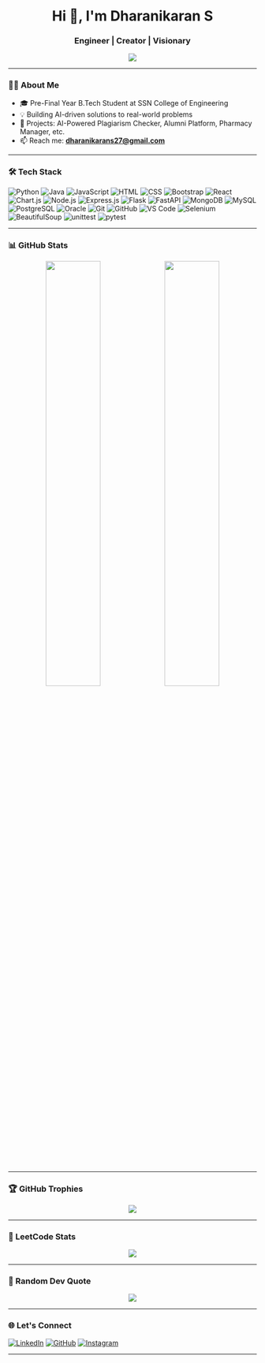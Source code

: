 <h1 align="center">Hi 👋, I'm Dharanikaran S</h1>
<h3 align="center">Engineer | Creator | Visionary</h3>

<p align="center">
  <img src="https://readme-typing-svg.herokuapp.com?center=true&lines=Pre-Final+Year+Student+@+SSNCE;Full-stack+Developer;Tech+Enthusiast;Always+Learning+Something+New" />
</p>

---

### 🧑‍💻 About Me

- 🎓 Pre-Final Year B.Tech Student at SSN College of Engineering  
- 💡 Building AI-driven solutions to real-world problems    
- 🚀 Projects: AI-Powered Plagiarism Checker, Alumni Platform, Pharmacy Manager, etc.  
- 📫 Reach me: **[dharanikarans27@gmail.com](mailto:dharanikarans27@gmail.com)**  

---

### 🛠️ Tech Stack
 
![Python](https://img.shields.io/badge/Python-3670A0?style=for-the-badge&logo=python&logoColor=white)
![Java](https://img.shields.io/badge/Java-ED8B00?style=for-the-badge&logo=java&logoColor=white)
![JavaScript](https://img.shields.io/badge/JavaScript-F7DF1E?style=for-the-badge&logo=javascript&logoColor=black)
![HTML](https://img.shields.io/badge/HTML5-E34F26?style=for-the-badge&logo=html5&logoColor=white)
![CSS](https://img.shields.io/badge/CSS3-1572B6?style=for-the-badge&logo=css3&logoColor=white)
![Bootstrap](https://img.shields.io/badge/Bootstrap-563D7C?style=for-the-badge&logo=bootstrap&logoColor=white)
![React](https://img.shields.io/badge/React-20232A?style=for-the-badge&logo=react&logoColor=61DAFB)
![Chart.js](https://img.shields.io/badge/Chart.js-FF6384?style=for-the-badge&logo=chartdotjs&logoColor=white)
![Node.js](https://img.shields.io/badge/Node.js-339933?style=for-the-badge&logo=nodedotjs&logoColor=white)
![Express.js](https://img.shields.io/badge/Express.js-000000?style=for-the-badge&logo=express&logoColor=white)
![Flask](https://img.shields.io/badge/Flask-black?style=for-the-badge&logo=flask)
![FastAPI](https://img.shields.io/badge/FastAPI-005571?style=for-the-badge&logo=fastapi)
![MongoDB](https://img.shields.io/badge/MongoDB-4EA94B?style=for-the-badge&logo=mongodb&logoColor=white)
![MySQL](https://img.shields.io/badge/MySQL-00758F?style=for-the-badge&logo=mysql&logoColor=white)
![PostgreSQL](https://img.shields.io/badge/PostgreSQL-336791?style=for-the-badge&logo=postgresql&logoColor=white)
![Oracle](https://img.shields.io/badge/Oracle-F80000?style=for-the-badge&logo=oracle&logoColor=white)
![Git](https://img.shields.io/badge/Git-F05032?style=for-the-badge&logo=git&logoColor=white)
![GitHub](https://img.shields.io/badge/GitHub-181717?style=for-the-badge&logo=github&logoColor=white)
![VS Code](https://img.shields.io/badge/VSCode-007ACC?style=for-the-badge&logo=visualstudiocode&logoColor=white)
![Selenium](https://img.shields.io/badge/Selenium-43B02A?style=for-the-badge&logo=selenium&logoColor=white)
![BeautifulSoup](https://img.shields.io/badge/BeautifulSoup-3C873A?style=for-the-badge&logo=python&logoColor=white)
![unittest](https://img.shields.io/badge/unittest-FFCA28?style=for-the-badge&logo=python&logoColor=black)
![pytest](https://img.shields.io/badge/pytest-3776AB?style=for-the-badge&logo=python&logoColor=white)

---

### 📊 GitHub Stats

<p align="center">
  <img src="https://github-readme-stats.vercel.app/api?username=dharanikaranS&show_icons=true&theme=radical" width="47%"/>
  <img src="https://github-readme-streak-stats.herokuapp.com/?user=dharanikaranS&theme=radical" width="47%"/>
</p>

---

### 🏆 GitHub Trophies

<p align="center">
  <img src="https://github-profile-trophy.vercel.app/?username=dharanikaranS&theme=onedark&row=1&column=6" />
</p>

---

### 🔢 LeetCode Stats

<p align="center">
  <img src="https://leetcard.jacoblin.cool/DHARANIKARAN?theme=dark&font=Fira%20Code&ext=contest" />
</p>

---
### 💬 Random Dev Quote

<p align="center">
  <img src="https://quotes-github-readme.vercel.app/api?type=horizontal&theme=dark" />
</p>

---

### 🌐 Let's Connect

[![LinkedIn](https://img.shields.io/badge/LinkedIn-blue?style=flat&logo=linkedin)](https://www.linkedin.com/in/dharanikaran-s-229b55303/)
[![GitHub](https://img.shields.io/badge/GitHub-black?style=flat&logo=github)](https://github.com/DharanikaranS)
[![Instagram](https://img.shields.io/badge/Instagram-E4405F?style=flat&logo=instagram&logoColor=white)](https://www.instagram.com/_._dharani._/)

---
